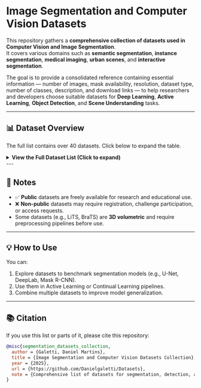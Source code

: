 # Image Segmentation and Computer Vision Datasets

This repository gathers a **comprehensive collection of datasets used in Computer Vision and Image Segmentation**.  
It covers various domains such as **semantic segmentation**, **instance segmentation**, **medical imaging**, **urban scenes**, and **interactive segmentation**.

The goal is to provide a consolidated reference containing essential information — number of images, mask availability, resolution, dataset type, number of classes, description, and download links — to help researchers and developers choose suitable datasets for **Deep Learning**, **Active Learning**, **Object Detection**, and **Scene Understanding** tasks.

---

## 📊 Dataset Overview

The full list contains over 40 datasets. Click below to expand the table.

<details>
<summary><strong>View the Full Dataset List (Click to expand)</strong></summary>

| **Dataset Name** | **# Images** | **Masks** | **Size** | **Resolution** | **Kind of Dataset** | **# Classes** | **Description** | **Year** | **Link** | **Public?** |
|:-----------------|:--------------|:----------|:------------|:---------------------|:--------------------------------|:--------------|:----------------|:----------|:----------|:-----------:|
| VOC 2012 | 17,000 | ✅ Yes | 4 GB | 500×375 | Object Segmentation | 20 | Includes training/validation/test splits with per-pixel annotations and object labels. | 2012 | [Kaggle](https://www.kaggle.com/datasets/gopalbhattrai/pascal-voc-2012-dataset) | ✅ |
| CityScapes | 25,000 | ✅ Yes | 25 GB | 2048×1024 | Urban Segmentation | 30 | 50 different cities with pixel-level annotations for 30 classes. | 2016 | [Official Site](https://www.cityscapes-dataset.com/) | ✅ |
| COCO | 330,000 | ✅ Yes | 50 GB | Variable | Object Segmentation | 80 | Complex scenes with multiple object masks. | 2014 | [COCO](https://cocodataset.org/#home) | ✅ |
| LVIS | 164,000 | ✅ Yes | 25 GB | Variable | Instance Segmentation | 1,203 | Long-tail instance segmentation benchmark. | 2019 | [LVIS](https://www.lvisdataset.org/) | ✅ |
| ADE20K | 27,000 | ✅ Yes | 3 GB | Variable | Scene Parsing | 150 | Complete scene segmentation benchmark. | 2016 | [MIT CSAIL](https://ade20k.csail.mit.edu/) | ✅ |
| GTA V Synthetic | 25,000 | ✅ Yes | 180 GB | 1914×1052 | Synthetic Semantic Segmentation | 19 | Synthetic urban scenes from GTA V with perfect pixel annotations. | 2016 | [VISINF](https://download.visinf.tu-darmstadt.de/data/from_games/) | ✅ |
| BraTS | 3,000 (3D) | ✅ Yes | 200 GB | 240×240×155 | 3D Medical Segmentation | 3 | Brain tumor dataset with edema, necrosis, and active tumor labels. | 2012 | [CBICA](https://www.med.upenn.edu/cbica/brats2018/data.html) | ❌ |
| LiTS | 130 CT (3D) | ✅ Yes | 80 GB | 512×512×Z | 3D Medical Segmentation | 2 | 3D liver and lesion segmentation dataset. | 2017 | [CodaLab](https://competitions.codalab.org/competitions/17094) | ❌ |
| Kvasir-SEG | 1,000 | ✅ Yes | 2 GB | 576×720 | Medical Segmentation | 1 | Colorectal polyp dataset with binary masks. | 2020 | [Simula](https://datasets.simula.no/kvasir-seg/) | ✅ |
| Nuclei | 30,000 patches | ✅ Yes | 100 MB | 50×50 | Biomedical Segmentation | 1 | Cell nuclei dataset with binary masks. | 2018 | [Kaggle](https://www.kaggle.com/datasets/espsiyam/nuclei-image-segmentation) | ✅ |
| CVC-ClinicDB | 612 | ✅ Yes | 50 MB | 384×288 | Medical Segmentation | 1 | Colonoscopy frames for polyp detection. | 2015 | [Kaggle](https://www.kaggle.com/datasets/balraj98/cvcclinicdb) | ✅ |
| REFUGE2 | 1,200 | ✅ Yes | 3.8 GB | Variable | Medical Segmentation | 2 | Retinal disc and cup segmentation for glaucoma screening. | 2020 | [Challenge](https://refuge.grand-challenge.org/) | ✅ |
| ISIC | 1,203,225 | ✅ Yes | Variable | Variable | Medical (Dermatology) | 2–7 | Massive dataset for skin lesion segmentation. | 2016 | [ISIC Archive](https://www.isic-archive.com/) | ✅ |
| BrainMRI | 3,929 | ✅ Yes | 350 MB | 256×256 | Medical Segmentation | 1 | Brain tumor segmentation dataset. | 2020 | [Kaggle](https://www.kaggle.com/code/mateuszbuda/brain-segmentation-pytorch) | ✅ |
| LiverCT | 131 CT (3D) | ✅ Yes | 80 GB | 512×512×Z | 3D Medical Segmentation | 2 | CT scans for liver injury segmentation. | 2017 | [CodaLab](https://competitions.codalab.org/competitions/17094) | ✅ |
| RESC | 110 scans | ✅ Yes | 500 MB | Variable | Medical Segmentation | 3 | Retinal edema segmentation dataset. | 2018 | [GitHub](https://github.com/ShawnBIT/AI-Challenger-Retinal-Edema-Segmentation) | ✅ |
| TN3K | 3,500 | ✅ Yes | 200 MB | 400×400 | Medical Segmentation | 1 | Thyroid nodule ultrasound segmentation dataset. | 2022 | [Kaggle](https://www.kaggle.com/datasets/tjahan/tn3k-thyroid-nodule-region-segmentation-dataset) | ✅ |
| DDTI | 5,000 | ✅ Yes | 1.5 GB | Variable | Medical Segmentation | 1 | Panoramic dental x-rays for teeth segmentation. | 2022 | [Kaggle](https://www.kaggle.com/datasets/dasmehdixtr/ddti-thyroid-ultrasound-images) | ✅ |
| TG3K | 3,100 | ✅ Yes | 250 MB | 400×400 | Medical Segmentation | 1 | Ultrasound thyroid gland segmentation dataset. | 2022 | [OpenMedLab](https://github.com/openmedlab/Awesome-Medical-Dataset/blob/main/resources/TG3K) | ✅ |
| BUSI | 780 | ✅ Yes | 250 MB | 500×500 | Medical Segmentation | 3 | Breast ultrasound segmentation dataset. | 2019 | [Dataset Page](https://scholar.cu.edu.eg/?q=afahmy/pages/dataset) | ✅ |
| CHAOS | 80 scans (3D) | ✅ Yes | 20 GB | 512×512×Z | 3D Medical Segmentation | 4 | MRI and CT scans for liver, kidneys, and spleen segmentation. | 2019 | [CHAOS](https://chaos.grand-challenge.org/) | ✅ |
| ROCO | 81,000 | ❌ No | 8 GB | Variable | Medical Captioning | – | Radiology images paired with textual captions. | 2018 | [GitHub](https://github.com/razorx89/roco-dataset) | ✅ |
| MedPix | 59,000 | ❌ No | Variable | Variable | Medical Image Database | – | Clinical and diagnostic image archive. | 1999 | [MedPix](https://medpix.nlm.nih.gov/home) | ✅ |
| NLPR | 1,000 pairs | ✅ Yes | 998 MB | 640×480 | Salient Object Detection | 1 | Captured by Microsoft Kinect with indoor and outdoor scenes. | – | [HyperAI](https://hyper.ai/en/datasets/17525) | ✅ |
| PaviaU | 1 image | ❌ No | 100 MB | 610×340×103 | Spectral Classification | 9 | Hyperspectral image captured over Pavia, Italy. | – | [Kaggle](https://www.kaggle.com/datasets/syamkakarla/pavia-university-hsi) | ✅ |
| BSDS500 | 500 | ✅ Yes | 100 MB | Variable | Contour Detection | – | Human-annotated segmentation and contour detection benchmark. | – | [Kaggle](https://www.kaggle.com/datasets/balraj98/berkeley-segmentation-dataset-500-bsds500) | ✅ |
| NYUV2 | 1,449 | ✅ Yes | 5.5 GB | 640×480 | Indoor Scene Segmentation | 40 | RGB-D dataset captured using Microsoft Kinect. | 2012 | [NYU](https://cs.nyu.edu/~fergus/datasets/nyu_depth_v2.html) | ✅ |
| SUNRGBD | 10,335 | ✅ Yes | 60 GB | Variable | 2D/3D Segmentation | 37 | Densely annotated 3D indoor scenes. | 2015 | [Princeton](https://rgbd.cs.princeton.edu/) | ✅ |
| CamVid | 701 frames | ✅ Yes | 570 MB | 960×720 | Video Semantic Segmentation | 12 | First video dataset with pixel-level annotations for urban scenes. | 2008 | [CamVid](https://mi.eng.cam.ac.uk/research/projects/VideoRec/CamVid/) | ✅ |
| 300W-LP | 122,450 | ❌ No | 4 GB | Variable | Landmark Detection | 68 | Augmented version of 300W with rotated facial images. | 2016 | [TensorFlow](https://www.tensorflow.org/datasets/catalog/the300w_lp?hl=en) | ✅ |
| Visual Genome | 108,000 | ❌ No | 12 GB | Variable | Image Captioning | – | Object relationships and natural language annotations. | 2016 | [VG](https://homes.cs.washington.edu/~ranjay/visualgenome/index.html) | ✅ |
| ISPRS Vaihingen | 33 | ✅ Yes | 2 GB | ~2500×2000 | Aerial Image Segmentation | 6 | UHD aerial imagery with semantic labels. | 2012 | [ISPRS](https://www.isprs.org/resources/datasets/benchmarks/UrbanSemLab/2d-sem-label-vaihingen.aspx) | ✅ |
| NJU2K | 1,985 | ✅ Yes | 1.5 GB | Variable | Salient Object Detection | 1 | RGB image pairs for salient object detection. | 2014 | [HyperAI](https://hyper.ai/en/datasets/18303) | ✅ |
| STERE | 1,000 | ✅ Yes | 100 MB | 1024×768 | Object Detection | 1 | Stereo image pairs for object detection. | 2015 | [KITTI](https://www.cvlibs.net/datasets/kitti/eval_scene_flow.php?benchmark=stereo) | ✅ |
| GrabCut | 50 | ✅ Yes | 5 MB | Variable | Interactive Segmentation | 1 | Small dataset for interactive segmentation experiments. | 2004 | [GitHub](https://github.com/irllabs/grabcut) | ✅ |
| Awesome Medical Datasets | - | ✅ Yes | - | - | Medical Image Segmentation | - | A collection of multiple open medical datasets. | - | [OpenMedLab](https://github.com/openmedlab/Awesome-Medical-Dataset) | ✅ |
| USPS | 9,298 | ❌ No | 10 MB | 16×16 | Classification | 10 | Handwritten digit dataset from postal codes. | 1990 | [LibSVM](https://www.csie.ntu.edu.tw/~cjlin/libsvmtools/datasets/multiclass.html) | ✅ |
| MNIST | 70,000 | ❌ No | 15 MB | 28×28 | Classification | 10 | Classic handwritten digit dataset. | 1998 | [Kaggle](https://www.kaggle.com/datasets/hojjatk/mnist-dataset) | ✅ |
| BioID | 1,521 | ❌ No | 150 MB | 384×288 | Face Detection | 1 | Grayscale face localization dataset. | 1999 | [BioID](https://www.bioid.com/face-database/) | ✅ |

</details>
---

## 🧩 Notes

- ✅ **Public** datasets are freely available for research and educational use.  
- ❌ **Non-public** datasets may require registration, challenge participation, or access requests.  
- Some datasets (e.g., LiTS, BraTS) are **3D volumetric** and require preprocessing pipelines before use.

---

## 💡 How to Use

You can:
1. Explore datasets to benchmark segmentation models (e.g., U-Net, DeepLab, Mask R-CNN).
2. Use them in Active Learning or Continual Learning pipelines.
3. Combine multiple datasets to improve model generalization.

---

## 📚 Citation

If you use this list or parts of it, please cite this repository:

```bibtex
@misc{segmentation_datasets_collection,
  author = {Galetti, Daniel Martins},
  title = {Image Segmentation and Computer Vision Datasets Collection},
  year = {2025},
  url = {https://github.com/Danielgaletti/Datasets},
  note = {Comprehensive list of datasets for segmentation, detection, and scene understanding.}
}
